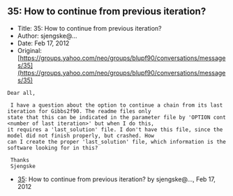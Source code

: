 ## 35: How to continue from previous iteration?

- Title: 35: How to continue from previous iteration?
- Author: sjengske@...
- Date: Feb 17, 2012
- Original: [https://groups.yahoo.com/neo/groups/blupf90/conversations/messages/35](https://groups.yahoo.com/neo/groups/blupf90/conversations/messages/35)

```
Dear all,

 I have a question about the option to continue a chain from its last iteration for Gibbs2f90. The readme files only
state that this can be indicated in the parameter file by 'OPTION cont <number of last iteration>' but when I do this,
it requires a 'last_solution' file. I don't have this file, since the model did not finish properly, but crashed. How
can I create the proper 'last_solution' file, which information is the software looking for in this?

 Thanks
 Sjengske
```

- [35](0035.md): How to continue from previous iteration? by sjengske@..., Feb 17, 2012

